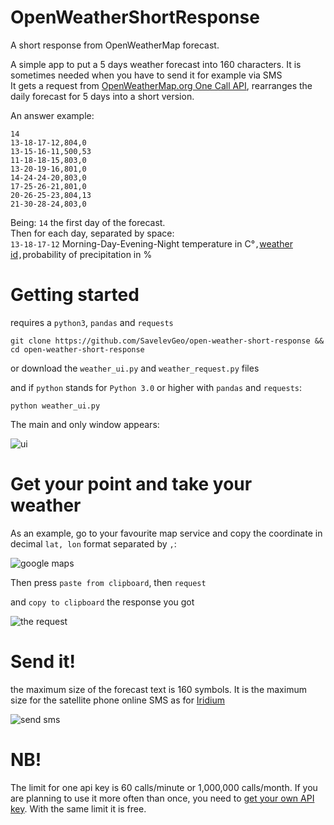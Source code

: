 # OpenWeatherShortResponse
A short response from OpenWeatherMap forecast.

A simple app to put a 5 days weather forecast into 160 characters. It is sometimes needed when you have to send it for example via SMS<br />
It gets a request from [OpenWeatherMap.org One Call API](https://openweathermap.org/api/one-call-api), rearranges the daily forecast for 5 days into a short version.

An answer example:
```
14                  
13-18-17-12,804,0   
13-15-16-11,500,53
11-18-18-15,803,0
13-20-19-16,801,0
14-24-24-20,803,0
17-25-26-21,801,0
20-26-25-23,804,13
21-30-28-24,803,0
```
Being: `14` the first day of the forecast.<br />
Then for each day, separated by space:<br />
`13-18-17-12` Morning-Day-Evening-Night temperature in C&deg;`,`[weather id](https://openweathermap.org/weather-conditions#Weather-Condition-Codes-2)`,`probability of precipitation in %

# Getting started
requires a `python3`, `pandas` and `requests`

    git clone https://github.com/SavelevGeo/open-weather-short-response && cd open-weather-short-response
or download the `weather_ui.py` and `weather_request.py` files

and if `python` stands for `Python 3.0` or higher with `pandas` and `requests`:

    python weather_ui.py

The main and only window appears:

![ui](https://user-images.githubusercontent.com/57714410/156938215-1b51b1e7-48a7-4d41-a4ac-1a9c171d3f2e.png)

# Get your point and take your weather
As an example, go to your favourite map service and copy the coordinate in decimal `lat, lon` format separated by `,`:

![google maps](https://user-images.githubusercontent.com/57714410/156938376-5b3c1ed9-6bf5-4d78-8d71-2a363ac2271a.png)

Then press `paste from clipboard`, then `request`

and `copy to clipboard` the response you got

![the request](https://user-images.githubusercontent.com/57714410/156938914-cde42b8b-69d9-4792-8494-a5a03cf07281.png)

# Send it!

the maximum size of the forecast text is 160 symbols. It is the maximum size for the satellite phone online SMS as for [Iridium](https://messaging.iridium.com)

![send sms](https://user-images.githubusercontent.com/57714410/156939049-11c0aee0-698d-4177-9bd4-4534fc69e37f.png)

# NB!

The limit for one api key is 60 calls/minute or 1,000,000 calls/month.
If you are planning to use it more often than once, you need to [get your own API key](https://openweathermap.org/price). With the same limit it is free.
